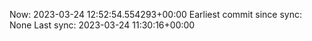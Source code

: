 Now: 2023-03-24 12:52:54.554293+00:00 Earliest commit since sync: None Last sync: 2023-03-24 11:30:16+00:00
